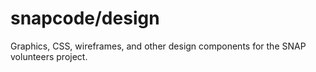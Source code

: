 # snapcode/design

Graphics, CSS, wireframes, and other design components for the SNAP volunteers project.